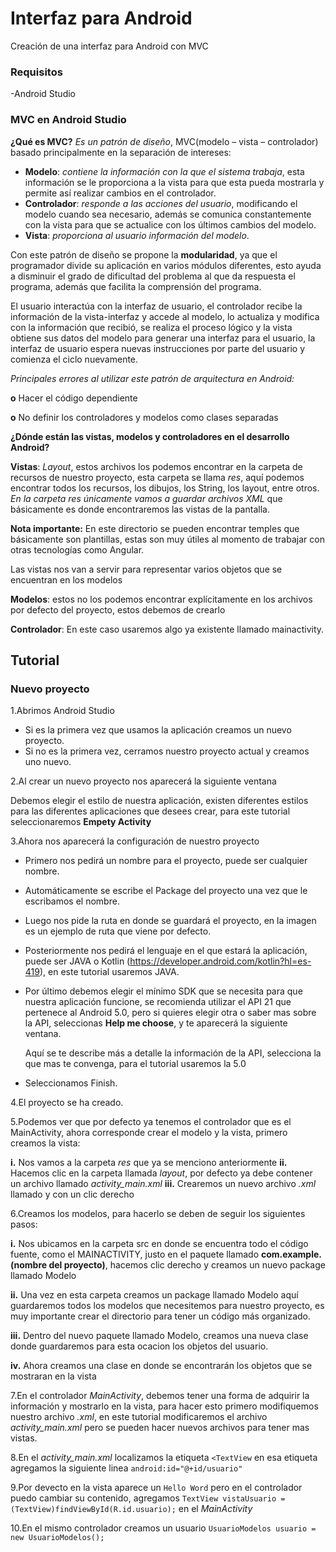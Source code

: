 # Interfaz para Android
Creación de una interfaz para Android con MVC

### Requisitos

-Android Studio

### MVC en Android Studio

**¿Qué es MVC?** *Es un patrón de diseño*, MVC(modelo – vista – controlador) basado principalmente en la separación de intereses: 

- **Modelo**: *contiene la información con la que el sistema trabaja*, esta información se le proporciona a la vista para que esta pueda mostrarla y permite así realizar cambios en el controlador. 
- **Controlador**: *responde a las acciones del usuario*, modificando el modelo cuando sea necesario, además se comunica constantemente con la vista para que se actualice con los últimos cambios del modelo. 
- **Vista**: *proporciona al usuario información del modelo*. 

Con este patrón de diseño se propone la **modularidad**, ya que el programador divide su aplicación en varios módulos diferentes, esto ayuda a disminuir el grado de dificultad del problema al que da respuesta el programa, además que facilita la comprensión del programa. 

El usuario interactúa con la interfaz de usuario, el controlador recibe la información de la vista-interfaz y accede al modelo, lo actualiza y modifica con la información que recibió, se realiza el proceso lógico y la vista obtiene sus datos del modelo para generar una interfaz para el usuario, la interfaz de usuario espera nuevas instrucciones por parte del usuario y comienza el ciclo nuevamente. 

*Principales errores al utilizar este patrón de arquitectura en Android:*

  **o**	Hacer el código dependiente 
  
  **o**	No definir los controladores y modelos como clases separadas 

**¿Dónde están las vistas, modelos y controladores en el desarrollo Android?**

**Vistas**: *Layout*, estos archivos los podemos encontrar en la carpeta de recursos de nuestro proyecto, esta carpeta se llama *res*, aquí podemos encontrar todos los recursos, los dibujos, los String, los layout, entre otros. *En la carpeta res únicamente vamos a guardar archivos XML* que básicamente es donde encontraremos las vistas de la pantalla.

**Nota importante:** En este directorio se pueden encontrar temples que básicamente son plantillas, estas son muy útiles al momento de trabajar con otras tecnologías como Angular.

Las vistas nos van a servir para representar varios objetos que se encuentran en los modelos 

**Modelos**: estos no los podemos encontrar explícitamente en los archivos por defecto del proyecto, estos debemos de crearlo

**Controlador**: En este caso usaremos algo ya existente llamado mainactivity.

## Tutorial 

### Nuevo proyecto
1.Abrimos Android Studio 
  - Si es la primera vez que usamos la aplicación creamos un nuevo proyecto. 
  - Si no es la primera vez, cerramos nuestro proyecto actual y creamos uno nuevo. 

2.Al crear un nuevo proyecto nos aparecerá la siguiente ventana 

Debemos elegir el estilo de nuestra aplicación, existen diferentes estilos para las diferentes aplicaciones que desees crear, para este tutorial seleccionaremos **Empety Activity** 

3.Ahora nos aparecerá la configuración de nuestro proyecto 
  - Primero nos pedirá un nombre para el proyecto, puede ser cualquier nombre.
  - Automáticamente se escribe el Package del proyecto una vez que le escribamos el nombre.
  - Luego nos pide la ruta en donde se guardará el proyecto, en la imagen es un ejemplo de ruta que viene por defecto.
  - Posteriormente nos pedirá el lenguaje en el que estará la aplicación, puede ser JAVA o Kotlin (https://developer.android.com/kotlin?hl=es-419), en este tutorial usaremos JAVA.
  - Por último debemos elegir el mínimo SDK que se necesita para que nuestra aplicación funcione, se recomienda utilizar el API 21 que pertenece al Android 5.0, pero si quieres elegir otra o saber mas sobre la API, seleccionas **Help me choose**, y te aparecerá la siguiente ventana.

    Aquí se te describe más a detalle la información de la API, selecciona la que mas te convenga, para     el tutorial usaremos la 5.0 
  - Seleccionamos Finish.
  
4.El proyecto se ha creado. 

5.Podemos ver que por defecto ya tenemos el controlador que es el MainActivity, ahora corresponde crear el modelo y la vista, primero creamos la vista: 

**i.** Nos vamos a la carpeta *res* que ya se menciono anteriormente
**ii.** Hacemos clic en la carpeta llamada *layout*, por defecto ya debe contener un archivo llamado *activity_main.xml*
**iii.** Crearemos un nuevo archivo *.xml* llamado y con un clic derecho 

6.Creamos los modelos, para hacerlo se deben de seguir los siguientes pasos:

**i.**	Nos ubicamos en la carpeta src en donde se encuentra todo el código fuente, como el MAINACTIVITY, justo en el paquete llamado **com.example.(nombre del proyecto)**, hacemos clic derecho y creamos un nuevo package llamado Modelo

**ii.**	Una vez en esta carpeta creamos un package llamado Modelo aquí guardaremos todos los modelos que necesitemos para nuestro proyecto, es muy importante crear el directorio para tener un código más organizado. 

**iii.** Dentro del nuevo paquete llamado Modelo, creamos una nueva clase donde guardaremos para esta ocacion los objetos del usuario. 

**iv.**	Ahora creamos una clase en donde se encontrarán los objetos que se mostraran en la vista

7.En el controlador *MainActivity*, debemos tener una forma de adquirir la información y mostrarlo en la vista, para hacer esto primero modifiquemos nuestro archivo *.xml*, en este tutorial modificaremos el archivo *activity_main.xml* pero se pueden hacer nuevos archivos para tener mas vistas.

8.En el *activity_main.xml* localizamos la etiqueta `<TextView` en esa etiqueta agregamos la siguiente linea `android:id="@+id/usuario"`

9.Por devecto en la vista aparece un `Hello Word` pero en el controlador puedo cambiar su contenido, agregamos `TextView vistaUsuario = (TextView)findViewById(R.id.usuario);` en el *MainActivity*

10.En el mismo controlador creamos un usuario `UsuarioModelos usuario = new UsuarioModelos();`

